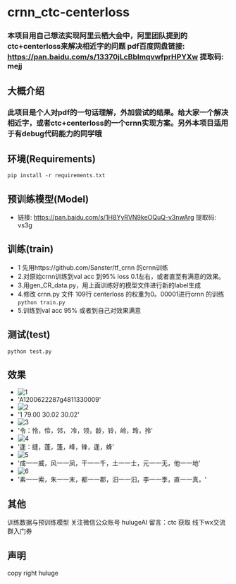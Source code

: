 # crnn_ctc-centerloss

### 本项目用自己想法实现阿里云栖大会中，阿里团队提到的ctc+centerloss来解决相近字的问题 pdf百度网盘链接: https://pan.baidu.com/s/13370jLcBblmqvwfprHPYXw 提取码: mejj 

## 大概介绍
### 此项目是个人对pdf的一句话理解，外加尝试的结果。给大家一个解决相近字，或者ctc+centerloss的一个crnn实现方案。另外本项目适用于有debug代码能力的同学哦

## 环境(Requirements)
```pip install -r requirements.txt```

## 预训练模型(Model)
- 链接: https://pan.baidu.com/s/1H8YyRVN9keOQuQ-v3nwArg 提取码: vs3g

## 训练(train)
- 1 先用https://github.com/Sanster/tf_crnn 的crnn训练
- 2.对原始crnn训练到val acc 到95% loss 0.1左右，或者直至有满意的效果。
- 3.用gen_CR_data.py，用上面训练好的模型文件进行新的label生成
- 4.修改 crnn.py 文件 109行 centerloss 的权重为0。00001进行crnn 的训练 ```python train.py```
- 5.训练到val acc 95% 或者到自己对效果满意


## 测试(test)
```python test.py```

## 效果
- ![1](https://github.com/tommyMessi/crnn_ctc-centerloss/blob/master/data_example/test_data/xingjin/gg1.jpg)
- 'A1200622287g4811330009'
- ![2](https://github.com/tommyMessi/crnn_ctc-centerloss/blob/master/data_example/test_data/xingjin/gg2.jpg)
- '1 79.00 30.02 30.02'
- ![3](https://github.com/tommyMessi/crnn_ctc-centerloss/blob/master/data_example/test_data/xingjin/ling.png)
- '令：怜，伶，邻， 冷，领，龄，铃，岭，玲，拎'
- ![4](https://github.com/tommyMessi/crnn_ctc-centerloss/blob/master/data_example/test_data/xingjin/ling2.png)
- '逢：缝，蓬，篷，峰，锋，逢，蜂'
- ![5](https://github.com/tommyMessi/crnn_ctc-centerloss/blob/master/data_example/test_data/xingjin/xj10.png)
- '成一一威，风一一凤，干一一千，土一一士，元一一无，他一一地'
- ![6](https://github.com/tommyMessi/crnn_ctc-centerloss/blob/master/data_example/test_data/xingjin/xj7.png)
- '素一一索，朱一一末，都一一郡，汨一一汩，李一一季，直一一真，'

## 其他
训练数据与预训练模型 关注微信公众账号 hulugeAI 留言：ctc 获取 线下wx交流群入门券


## 声明

copy right huluge
